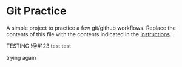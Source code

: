 # Git Practice
A simple project to practice a few git/github workflows.  Replace the contents of this file with the contents indicated in the [instructions](./instructions.md).


TESTING !@#123 
test test 

trying again 